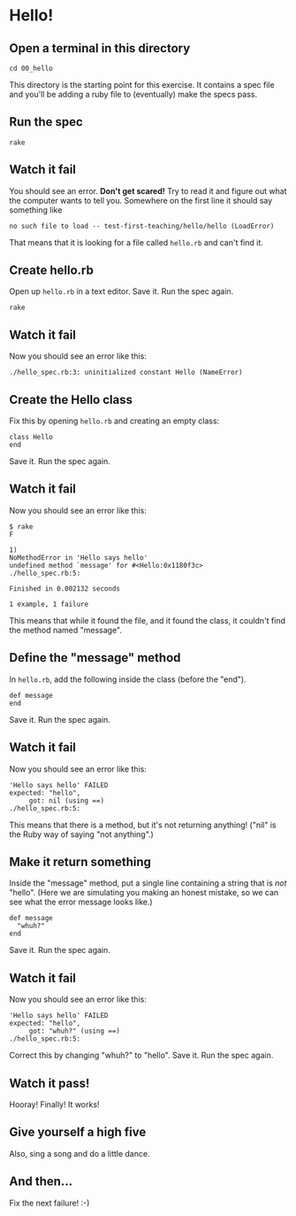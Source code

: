 # Hello!

## Open a terminal in this directory

    cd 00_hello

This directory is the starting point for this exercise. It contains a spec file and you'll be adding a ruby file to (eventually) make the specs pass.

## Run the spec

    rake
        
## Watch it fail

You should see an error. **Don't get scared!** Try to read it and figure out what the computer wants to tell you. Somewhere on the first line it should say something like

    no such file to load -- test-first-teaching/hello/hello (LoadError)
    
That means that it is looking for a file called `hello.rb` and can't find it.

## Create hello.rb

Open up `hello.rb` in a text editor. Save it. Run the spec again.

    rake
        
## Watch it fail

Now you should see an error like this:

    ./hello_spec.rb:3: uninitialized constant Hello (NameError)

## Create the Hello class

Fix this by opening `hello.rb` and creating an empty class:

    class Hello
    end
    
Save it. Run the spec again.
  
## Watch it fail

Now you should see an error like this:

    $ rake 
    F

    1)
    NoMethodError in 'Hello says hello'
    undefined method `message' for #<Hello:0x1180f3c>
    ./hello_spec.rb:5:

    Finished in 0.002132 seconds

    1 example, 1 failure

This means that while it found the file, and it found the class, it couldn't find the method named "message".

## Define the "message" method

In `hello.rb`, add the following inside the class (before the "end").

    def message
    end

Save it. Run the spec again.

## Watch it fail

Now you should see an error like this:

    'Hello says hello' FAILED
    expected: "hello",
         got: nil (using ==)
    ./hello_spec.rb:5:
    
This means that there is a method, but it's not returning anything! ("nil" is the Ruby way of saying "not anything".)

## Make it return something

Inside the "message" method, put a single line containing a string that is *not* "hello". (Here we are simulating you making an honest mistake, so we can see what the error message looks like.)

    def message
      "whuh?"
    end

Save it. Run the spec again.

## Watch it fail

Now you should see an error like this:

    'Hello says hello' FAILED
    expected: "hello",
         got: "whuh?" (using ==)
    ./hello_spec.rb:5:

Correct this by changing "whuh?" to "hello". Save it. Run the spec again.

## Watch it pass!

Hooray! Finally! It works!

## Give yourself a high five

Also, sing a song and do a little dance.

## And then...

Fix the next failure! :-)
